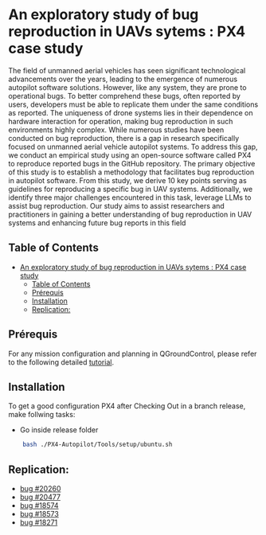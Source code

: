 # An exploratory study of bug reproduction in UAVs sytems : PX4 case study


The field of unmanned aerial vehicles has seen significant technological advancements over the years, leading to the emergence of numerous autopilot software solutions. However, like any system, they are prone to operational bugs. To better comprehend these bugs, often reported by users, developers must be able to replicate them under the same conditions as reported.
The uniqueness of drone systems lies in their dependence on hardware interaction for operation, making bug reproduction in such environments highly complex.
While numerous studies have been conducted on bug reproduction, there is a gap in research specifically focused on unmanned aerial vehicle autopilot systems. To address this gap, we conduct an empirical study using an open-source software called PX4 to reproduce reported bugs in the GitHub repository. The primary objective of this study is to establish a methodology that facilitates bug reproduction in autopilot software. From this study, we derive 10 key points serving as guidelines for reproducing a specific bug in UAV systems. Additionally, we identify three major challenges encountered in this task, leverage LLMs to assist bug reproduction.
Our study aims to assist researchers and practitioners in gaining a better understanding of bug reproduction in UAV systems and enhancing future bug reports in this field

## Table of Contents

- [An exploratory study of bug reproduction in UAVs sytems : PX4 case study](#an-exploratory-study-of-bug-reproduction-in-uavs-sytems--px4-case-study)
  - [Table of Contents](#table-of-contents)
  - [Prérequis](#prérequis)
  - [Installation](#installation)
  - [Replication:](#replication)


## Prérequis
For any mission configuration and planning in QGroundControl, please refer to the following detailed [tutorial](https://docs.qgroundcontrol.com/master/en/qgc-user-guide/plan_view/plan_view.html#plan_tools).

## Installation

To get a good configuration PX4 after Checking Out in a branch release, make follwing tasks:
- Go inside release folder 
```bash
    bash ./PX4-Autopilot/Tools/setup/ubuntu.sh
```



## Replication:

- [bug #20260](./bug_20260.md)
- [bug #20477](./bug_20477.md)
- [bug #18574](./bug_18574.md)
- [bug #18573](./bug_18573.md)
- [bug #18271](./bug_18271.md)
